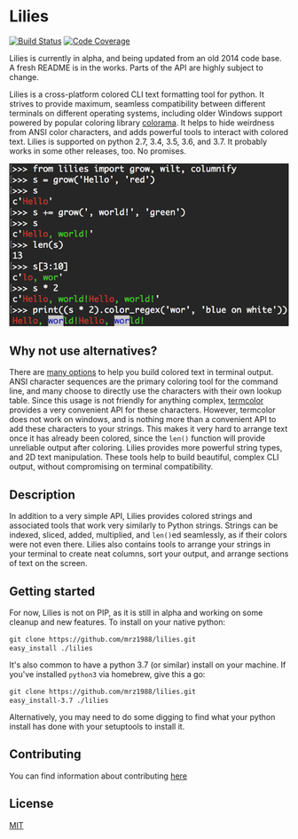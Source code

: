 # Lilies

[![Build Status](https://travis-ci.org/mrz1988/lilies.svg?branch=master)](https://travis-ci.org/mrz1988/lilies)
[![Code Coverage](https://codecov.io/gh/mrz1988/lilies/branch/master/graphs/badge.svg)](https://codecov.io/gh/mrz1988/lilies/branch/master)

Lilies is currently in alpha, and being updated from an old 2014 code base. A fresh README is in the works. Parts of the API are highly subject to change.

Lilies is a cross-platform colored CLI text formatting tool for python. It strives to provide maximum, seamless compatibility between different terminals on different operating systems, including older Windows support powered by popular coloring library [colorama](https://pypi.org/project/colorama/). It helps to hide weirdness from ANSI color characters, and adds powerful tools to interact with colored text. Lilies is supported on python 2.7, 3.4, 3.5, 3.6, and 3.7. It probably works in some other releases, too. No promises.

![Sup, world?](https://raw.githubusercontent.com/mrz1988/lilies/master/screenshots/screenshot01.png)

## Why not use alternatives?
There are [many options](https://stackoverflow.com/questions/287871/how-to-print-colored-text-in-terminal-in-python) to help you build colored text in terminal output. ANSI character sequences are the primary coloring tool for the command line, and many choose to directly use the characters with their own lookup table. Since this usage is not friendly for anything complex, [termcolor](https://pypi.org/project/termcolor/) provides a very convenient API for these characters. However, termcolor does not work on windows, and is nothing more than a convenient API to add these characters to your strings. This makes it very hard to arrange text once it has already been colored, since the `len()` function will provide unreliable output after coloring. Lilies provides more powerful string types, and 2D text manipulation. These tools help to build beautiful, complex CLI output, without compromising on terminal compatibility.

## Description
In addition to a very simple API, Lilies provides colored strings and associated tools that work very similarly to Python strings. Strings can be indexed, sliced, added, multiplied, and `len()`ed seamlessly, as if their colors were not even there. Lilies also contains tools to arrange your strings in your terminal to create neat columns, sort your output, and arrange sections of text on the screen.

## Getting started
For now, Lilies is not on PIP, as it is still in alpha and working on some cleanup and new features. To install on your native python:
```
git clone https://github.com/mrz1988/lilies.git
easy_install ./lilies
```

It's also common to have a python 3.7 (or similar) install on your machine. If you've installed `python3` via homebrew, give this a go:
```
git clone https://github.com/mrz1988/lilies.git
easy_install-3.7 ./lilies
```
Alternatively, you may need to do some digging to find what your python install has done with your setuptools to install it.

## Contributing
You can find information about contributing [here](https://github.com/mrz1988/lilies/blob/master/docs/contributing.rst)

## License
[MIT](https://github.com/mrz1988/lilies/blob/master/LICENSE)
